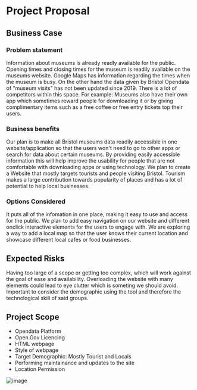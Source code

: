 # Project Proposal

## Business Case

### Problem statement
Information about museums is already readly available for the public. Opening times and closing times for the museum is readily available on the museums website. Google Maps has information regarding the times when the museum is busy. On the other hand the data given by Bristol Opendata of "museum visits" has not been updated since 2019. There is a lot of competitors within this space. For example: Museums also have their own app which sometimes reward people for downloading it or by giving complimentary items such as a free coffee or free entry tickets top their users.

### Business benefits
Our plan is to make all Bristol museums data readily accessible in one website/application so that the users won't need to go to other apps or search for data about certain museums. By providing easily accessible information this will help improve the usability for people that are not comfortable with downloading apps or using technology. We plan to create a Website that mostly targets tourists and people visiting Bristol. Tourism makes a large contribution towards popularity of places and has a lot of potential to help local businesses. 

### Options Considered
It puts all of the infomation in one place, making it easy to use and access for the public. We plan to add easy navigation on our website and different onclick interactive elements for the users to engage with. We are exploring a way to add a local map so that the user knows their current location and showcase different local cafes or food businesses. 

## Expected Risks
Having too large of a scope or getting too complex, which will work against the goal of ease and availability.
Overloading the website with many elements could lead to eye clutter which is someting we should avoid. Important to consider the demographic using the tool and therefore the technological skill of said groups.

## Project Scope

- Opendata Platform
- Open.Gov Licencing
- HTML webpage
- Style of webpage
- Target Demographic: Mostly Tourist and Locals
- Performing maintainance and updates to the site 
- Location Permission

![image](https://user-images.githubusercontent.com/110387603/198564858-73a76da1-ce7d-4899-9f73-d238caffccc8.png)
